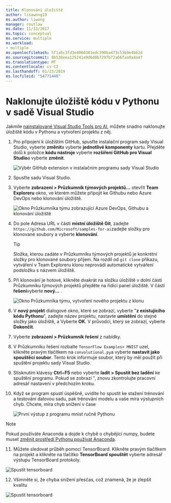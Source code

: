 ```yaml
---
title: Klonování úložiště
author: lisawong19
ms.author: liwong
manager: routlaw
ms.date: 11/13/2017
ms.topic: conceptual
ms.service: multiple
ms.workload:
- multiple
ms.openlocfilehash: 5f1a5c3fd3e4960381edc390ba473c53b9e4b62d
ms.sourcegitcommit: 8b538eea125241e9d6d8b7297b72a66faa9a4a47
ms.translationtype: MT
ms.contentlocale: cs-CZ
ms.lasthandoff: 01/23/2019
ms.locfileid: "54771440"
---
```

# <a name="clone-a-repository-of-python-code-in-visual-studio"></a>Naklonujte úložiště kódu v Pythonu v sadě Visual Studio

Jakmile [nainstalované Visual Studio Tools pro AI](installation.md), můžete snadno naklonujte úložiště kódu v Pythonu a vytvoření projektu z něj.

1. Pro připojení k úložištím GitHub, spusťte instalační program sady Visual Studio, vyberte **změnit**a vyberte **jednotlivé komponenty** kartu. Přejděte dolů k položce **kódu nástroje** vyberte **rozšíření GitHub pro Visual Studio**a vyberte **změnit**.

    ![Výběr GitHub extension v instalačním programu sady Visual Studio](media/create-project-repo/installation-github-extension.png)

2. Spusťte sadu Visual Studio.

3. Vyberte **zobrazení > Průzkumník týmových projektů...**  otevřít **Team Exploreru** okno, ve kterém můžete připojit ke Githubu nebo Azure DevOps nebo klonování úložiště.

    ![Okno Průzkumníka týmu zobrazující Azure DevOps, Githubu a klonování úložiště](media/create-project-repo/team-explorer.png)

4. Do pole Adresa URL v části **místní úložiště Git**, zadejte `https://github.com/Microsoft/samples-for-ai`zadejte složky pro klonované soubory a vyberte **klonování**.

    > [!Tip]
    > Složka, kterou zadáte v Průzkumníku týmových projektů je konkrétní složky pro klonované soubory příjem. Na rozdíl od `git clone` příkazu, vytváření v Team Exploreru klonu neprovádí automatické vytváření podsložku s názvem úložiště.

5. Při klonování je hotové, klikněte dvakrát na složku úložiště v dolní části Průzkumníku týmových projektů přejděte na řídicí panel úložiště. V části **řešení**vyberte **nový...** .

    ![Okno Průzkumníka týmu, vytvoření nového projektu z klonu](media/create-project-repo/team-explorer-new-project.png)

6. V **nový projekt** dialogové okno, které se zobrazí, vyberte "**z existujícího kódu Pythonu**", zadejte název projektu, nastavte **umístění** do stejné složky jako úložiště, a Vyberte **OK**. V průvodci, který se zobrazí, vyberte **Dokončit**.

7. Vyberte **zobrazení > Průzkumník řešení** z nabídky.

8. V Průzkumníku řešení rozbalte `TensorFlow Examples> MNIST` uzel, klikněte pravým tlačítkem na `convolutional.py`a vyberte **nastavit jako spouštěcí soubor**. Tento krok informuje soubor, který by měl použít při spuštění projektu sady Visual Studio.

9. Stisknutím klávesy **Ctrl**+**F5** nebo vyberte **ladit > Spustit bez ladění** ke spuštění programu. Pokud se zobrazí ", znovu zkontrolujte pracovní adresář nastavení v předchozím kroku.

10. Když se program spustí úspěšně, uvidíte ho spustit ke stažení trénování a testování datovou sadu, pak trénování modelu a vaše míra výstupních chyb. Chcete, míra chyb snížení v čase

    ![První výstup z programu mnist ručně Pythonu](media/create-project-repo/tensorflow-mnist-running.png)

   > [!NOTE]
   > Pokud používáte Anaconda a dojde k chybě o chybějící numpy, budete muset [změnit prostředí Pythonu používat Anaconda](../python/selecting-a-python-environment-for-a-project.md).

11. Můžete sledovat průběh pomocí TensorBoard. Klikněte pravým tlačítkem na projekt a klikněte na tlačítko **TensorBoard spouštět** vyberte adresář výstupu TensorBoard protokoly.

   ![Spustit tensorboard](media/create-project-repo/run-tensorboard.png)

12. Všimněte si, že chyba snížení přesčas, což znamená, že je zlepšit kvalitu

   ![Spustit tensorboard](media/create-project-repo/tensorboard.png)
